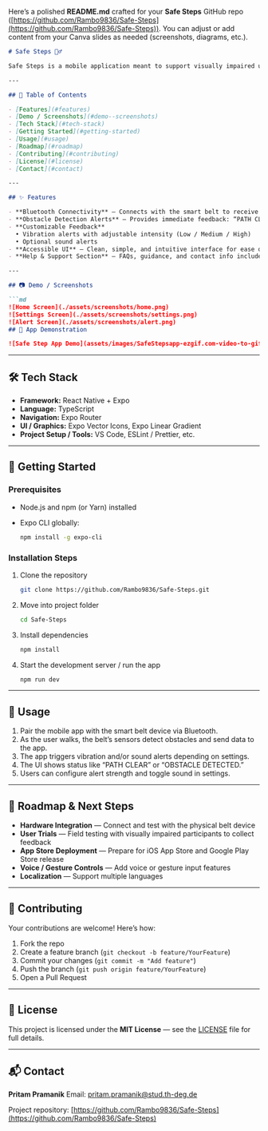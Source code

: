 Here’s a polished **README.md** crafted for your **Safe Steps** GitHub repo ([https://github.com/Rambo9836/Safe-Steps](https://github.com/Rambo9836/Safe-Steps)). You can adjust or add content from your Canva slides as needed (screenshots, diagrams, etc.).

````markdown
# Safe Steps 🚶‍♂️

Safe Steps is a mobile application meant to support visually impaired users by working in tandem with a smart obstacle-detection belt. It offers real-time feedback (vibration and sound) about obstacles to help users walk more safely and confidently.

---

## 🧭 Table of Contents

- [Features](#features)  
- [Demo / Screenshots](#demo--screenshots)  
- [Tech Stack](#tech-stack)  
- [Getting Started](#getting-started)  
- [Usage](#usage)  
- [Roadmap](#roadmap)  
- [Contributing](#contributing)  
- [License](#license)  
- [Contact](#contact)  

---

## ✨ Features

- **Bluetooth Connectivity** — Connects with the smart belt to receive sensor data in real time.  
- **Obstacle Detection Alerts** — Provides immediate feedback: “PATH CLEAR” vs “OBSTACLE DETECTED.”  
- **Customizable Feedback**  
  • Vibration alerts with adjustable intensity (Low / Medium / High)  
  • Optional sound alerts  
- **Accessible UI** — Clean, simple, and intuitive interface for ease of use  
- **Help & Support Section** — FAQs, guidance, and contact info included in-app  

---

## 📷 Demo / Screenshots

```md
![Home Screen](./assets/screenshots/home.png)  
![Settings Screen](./assets/screenshots/settings.png)  
![Alert Screen](./assets/screenshots/alert.png)
## 🚀 App Demonstration

![Safe Step App Demo](assets/images/SafeStepsapp-ezgif.com-video-to-gif-converter.gif) 
````


---

## 🛠️ Tech Stack

* **Framework:** React Native + Expo
* **Language:** TypeScript
* **Navigation:** Expo Router
* **UI / Graphics:** Expo Vector Icons, Expo Linear Gradient
* **Project Setup / Tools:** VS Code, ESLint / Prettier, etc.

---

## 🚀 Getting Started

### Prerequisites

* Node.js and npm (or Yarn) installed
* Expo CLI globally:

  ```bash
  npm install -g expo-cli
  ```

### Installation Steps

1. Clone the repository

   ```bash
   git clone https://github.com/Rambo9836/Safe-Steps.git
   ```
2. Move into project folder

   ```bash
   cd Safe-Steps
   ```
3. Install dependencies

   ```bash
   npm install
   ```
4. Start the development server / run the app

   ```bash
   npm run dev
   ```

---

## 📲 Usage

1. Pair the mobile app with the smart belt device via Bluetooth.
2. As the user walks, the belt’s sensors detect obstacles and send data to the app.
3. The app triggers vibration and/or sound alerts depending on settings.
4. The UI shows status like “PATH CLEAR” or “OBSTACLE DETECTED.”
5. Users can configure alert strength and toggle sound in settings.

---

## 📌 Roadmap & Next Steps

* **Hardware Integration** — Connect and test with the physical belt device
* **User Trials** — Field testing with visually impaired participants to collect feedback
* **App Store Deployment** — Prepare for iOS App Store and Google Play Store release
* **Voice / Gesture Controls** — Add voice or gesture input features
* **Localization** — Support multiple languages

---

## 🤝 Contributing

Your contributions are welcome! Here’s how:

1. Fork the repo
2. Create a feature branch (`git checkout -b feature/YourFeature`)
3. Commit your changes (`git commit -m "Add feature"`)
4. Push the branch (`git push origin feature/YourFeature`)
5. Open a Pull Request

---

## 📄 License

This project is licensed under the **MIT License** — see the [LICENSE](LICENSE) file for full details.

---

## 📬 Contact

**Pritam Pramanik**
Email: [pritam.pramanik@stud.th-deg.de](mailto:pritam.pramanik@stud.th-deg.de)

Project repository:
[https://github.com/Rambo9836/Safe-Steps](https://github.com/Rambo9836/Safe-Steps)

